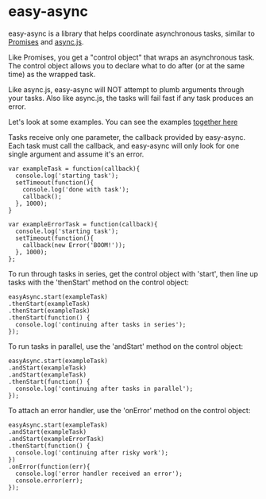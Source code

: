 # easy-async

easy-async is a library that helps coordinate asynchronous tasks, similar to [Promises](https://www.promisejs.org/) and [async.js](https://github.com/caolan/async).

Like Promises, you get a "control object" that wraps an asynchronous task. The control object allows you to declare what to do after (or at the same time) as the wrapped task.

Like async.js, easy-async will NOT attempt to plumb arguments through your tasks.  Also like async.js, the tasks will fail fast if any task produces an error.

Let's look at some examples.  You can see the examples [together here](example.js)

Tasks receive only one parameter, the callback provided by easy-async.  Each task must call the callback, and easy-async will only look for one single argument and assume it's an error.

    var exampleTask = function(callback){
      console.log('starting task');
      setTimeout(function(){
        console.log('done with task');
        callback();
      }, 1000);
    }

    var exampleErrorTask = function(callback){
      console.log('starting task');
      setTimeout(function(){
        callback(new Error('BOOM!'));
      }, 1000);
    };

To run through tasks in series, get the control object with 'start', then line up tasks with the 'thenStart' method on the control object:

    easyAsync.start(exampleTask)
    .thenStart(exampleTask)
    .thenStart(exampleTask)
    .thenStart(function() {
      console.log('continuing after tasks in series');
    });

To run tasks in parallel, use the 'andStart' method on the control object:

    easyAsync.start(exampleTask)
    .andStart(exampleTask)
    .andStart(exampleTask)
    .thenStart(function() {
      console.log('continuing after tasks in parallel');
    });

To attach an error handler, use the 'onError' method on the control object:


    easyAsync.start(exampleTask)
    .andStart(exampleTask)
    .andStart(exampleErrorTask)
    .thenStart(function() {
      console.log('continuing after risky work');
    })
    .onError(function(err){
      console.log('error handler received an error');
      console.error(err);
    });
